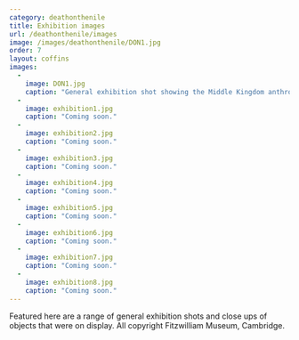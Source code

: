 ```yaml
---
category: deathonthenile
title: Exhibition images
url: /deathonthenile/images
image: /images/deathonthenile/DON1.jpg
order: 7
layout: coffins
images:
  -
    image: DON1.jpg
    caption: "General exhibition shot showing the Middle Kingdom anthropoid coffin of Userhet from Beni Hasan in the foreground (E.88.1903)."
  -
    image: exhibition1.jpg
    caption: "Coming soon."
  -
    image: exhibition2.jpg
    caption: "Coming soon."
  -
    image: exhibition3.jpg
    caption: "Coming soon."
  -
    image: exhibition4.jpg
    caption: "Coming soon."
  -
    image: exhibition5.jpg
    caption: "Coming soon."
  -
    image: exhibition6.jpg
    caption: "Coming soon."
  -
    image: exhibition7.jpg
    caption: "Coming soon."
  -
    image: exhibition8.jpg
    caption: "Coming soon."
---
```


Featured here are a range of general exhibition shots and close ups of objects that were on display. All copyright Fitzwilliam Museum, Cambridge.
